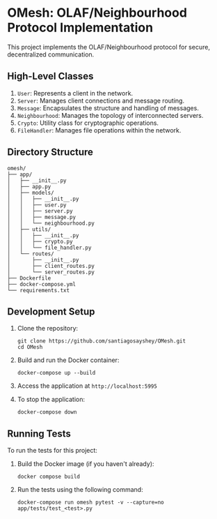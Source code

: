 # OMesh: OLAF/Neighbourhood Protocol Implementation

This project implements the OLAF/Neighbourhood protocol for secure, decentralized communication.

## High-Level Classes

1. `User`: Represents a client in the network.
2. `Server`: Manages client connections and message routing.
3. `Message`: Encapsulates the structure and handling of messages.
4. `Neighbourhood`: Manages the topology of interconnected servers.
5. `Crypto`: Utility class for cryptographic operations.
6. `FileHandler`: Manages file operations within the network.

## Directory Structure

```
omesh/
├── app/
│   ├── __init__.py
│   ├── app.py
│   ├── models/
│   │   ├── __init__.py
│   │   ├── user.py
│   │   ├── server.py
│   │   ├── message.py
│   │   └── neighbourhood.py
│   ├── utils/
│   │   ├── __init__.py
│   │   ├── crypto.py
│   │   └── file_handler.py
│   └── routes/
│       ├── __init__.py
│       ├── client_routes.py
│       └── server_routes.py
├── Dockerfile
├── docker-compose.yml
└── requirements.txt
```

## Development Setup

1. Clone the repository:

   ```
   git clone https://github.com/santiagosayshey/OMesh.git
   cd OMesh
   ```

2. Build and run the Docker container:

   ```
   docker-compose up --build
   ```

3. Access the application at `http://localhost:5995`

4. To stop the application:
   ```
   docker-compose down
   ```

## Running Tests

To run the tests for this project:

1. Build the Docker image (if you haven't already):

   ```
   docker compose build
   ```

2. Run the tests using the following command:
   ```
   docker-compose run omesh pytest -v --capture=no app/tests/test_<test>.py
   ```
